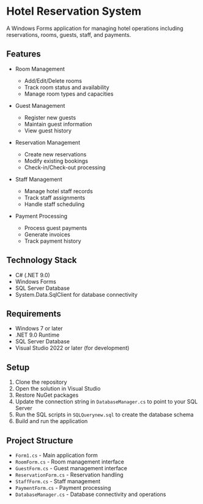 # Hotel Reservation System

A Windows Forms application for managing hotel operations including reservations, rooms, guests, staff, and payments.

## Features

- Room Management
  - Add/Edit/Delete rooms
  - Track room status and availability
  - Manage room types and capacities

- Guest Management 
  - Register new guests
  - Maintain guest information
  - View guest history

- Reservation Management
  - Create new reservations
  - Modify existing bookings
  - Check-in/Check-out processing

- Staff Management
  - Manage hotel staff records
  - Track staff assignments
  - Handle staff scheduling

- Payment Processing
  - Process guest payments
  - Generate invoices
  - Track payment history

## Technology Stack

- C# (.NET 9.0)
- Windows Forms
- SQL Server Database
- System.Data.SqlClient for database connectivity

## Requirements

- Windows 7 or later
- .NET 9.0 Runtime
- SQL Server Database
- Visual Studio 2022 or later (for development)

## Setup

1. Clone the repository
2. Open the solution in Visual Studio
3. Restore NuGet packages
4. Update the connection string in `DatabaseManager.cs` to point to your SQL Server
5. Run the SQL scripts in `SQLQuerynew.sql` to create the database schema
6. Build and run the application

## Project Structure

- `Form1.cs` - Main application form
- `RoomForm.cs` - Room management interface
- `GuestForm.cs` - Guest management interface
- `ReservationForm.cs` - Reservation handling
- `StaffForm.cs` - Staff management
- `PaymentForm.cs` - Payment processing
- `DatabaseManager.cs` - Database connectivity and operations

